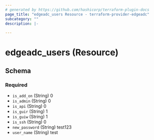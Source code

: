 ```yaml
---
# generated by https://github.com/hashicorp/terraform-plugin-docs
page_title: "edgeadc_users Resource - terraform-provider-edgeadc"
subcategory: ""
description: |-
  
---
```


# edgeadc_users (Resource)





<!-- schema generated by tfplugindocs -->
## Schema

### Required

- `is_add_on` (String) 0
- `is_admin` (String) 0
- `is_api` (String) 0
- `is_guir` (String) 1
- `is_guiw` (String) 1
- `is_ssh` (String) 0
- `new_password` (String) test123
- `user_name` (String) test
